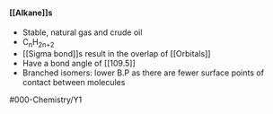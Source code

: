 #### [[Alkane]]s
- Stable, natural gas and crude oil
- C<sub>n</sub>H<sub>2n+2</sub>
- [[Sigma bond]]s result in the overlap of [[Orbitals]]
- Have a bond angle of [[109.5]] 
- Branched isomers: lower B.P as there are fewer surface points of contact between molecules

#000-Chemistry/Y1